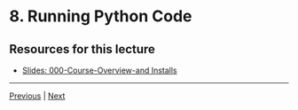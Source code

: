 #  8. Running Python Code


##  Resources for this lecture

-   [Slides: 000-Course-Overview-and Installs](https://docs.google.com/presentation/d/1KBNgNB_JnuXtqpz7Tk7PBinCDteB7pmpeRwZQYqODo0/edit#slide=id.p)

---
[Previous](./7_Installing-Python-(Step-by-Step).md) | [Next](./9_Getting-the-Notebooks-and-the-Course-Material.md)
